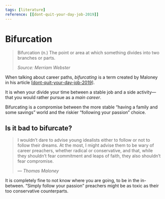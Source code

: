 ```yaml
---
tags: [literature]
reference: [[dont-quit-your-day-job-2019]]
---
```

# Bifurcation

> Bifurcation (n.) The point or area at which something divides into two branches or parts.
> 
> *Source: Merriam Webster*

When talking about career paths, *bifurcating* is a term created by Maloney in his article [[dont-quit-your-day-job-2019]].

It is when your divide your time between a stable job and a side activity—that you would rather pursue as a *main career*.

Bifurcating is a compromise between the more stable “having a family and some savings” world and the riskier “following your passion” choice.

## Is it bad to bifurcate?

> I wouldn’t dare to advise young idealists either to follow or not to follow their dreams. At the most, I might advise them to be wary of career preachers, whether radical or conservative, and that, while they shouldn’t fear commitment and leaps of faith, they also shouldn’t fear compromise.
> 
> — *Thomas Maloney*

It is completely fine to not know where you are going, to be in the in-between. “Simply follow your passion” preachers might be as toxic as their too conservative counterparts.


[//begin]: # "Autogenerated link references for markdown compatibility"
[dont-quit-your-day-job-2019]: ..\1-reference\dont-quit-your-day-job-2019 "Don’t quit your day job (2019)"
[//end]: # "Autogenerated link references"